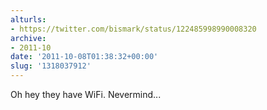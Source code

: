 ```yaml
---
alturls:
- https://twitter.com/bismark/status/122485998990008320
archive:
- 2011-10
date: '2011-10-08T01:38:32+00:00'
slug: '1318037912'
---
```


Oh hey they have WiFi. Nevermind...

